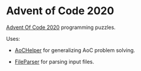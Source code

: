 # Advent of Code 2020

[Advent Of Code 2020](https://adventofcode.com/2020) programming puzzles.

Uses:

* [AoCHelper](https://github.com/eduherminio/AoCHelper) for generalizing AoC problem solving.

* [FileParser](https://github.com/eduherminio/FileParser) for parsing input files.
